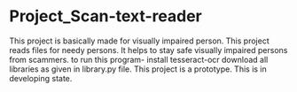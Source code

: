 # Project_Scan-text-reader
This project is basically made for visually impaired person. This project reads files for needy persons. It helps to stay safe visually impaired persons from scammers. to run this program- install tesseract-ocr download all libraries as given in library.py file. This project is a prototype. This is in developing state.
